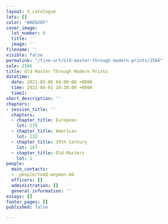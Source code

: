 ```yaml
---
layout: X_catalogue
lots: []
color: "#AD926F"
cover_image:
  lot_number: 0
  title: ''
  image: ''
filename: ''
visible: false
permalink: "/fine-art/old-master-through-modern-prints/2566"
sale: 2566
title: Old Master Through Modern Prints
datetime:
  date: 2021-05-06 04:00:00 +0000
  time: 2021-04-01 10:30:00 +0000
  time2: 
short_description: ''
chapters:
- session_title: ''
  chapters:
  - chapter_title: European
    lot: 279
  - chapter_title: American
    lot: 232
  - chapter_title: 19th Century
    lot: 167
  - chapter_title: Old Masters
    lot: 1
people:
  main_contacts:
  - _people/todd-weyman.md
  officers: []
  administration: []
  general_information: ''
essays: []
footer_pages: []
published: false

---
```

